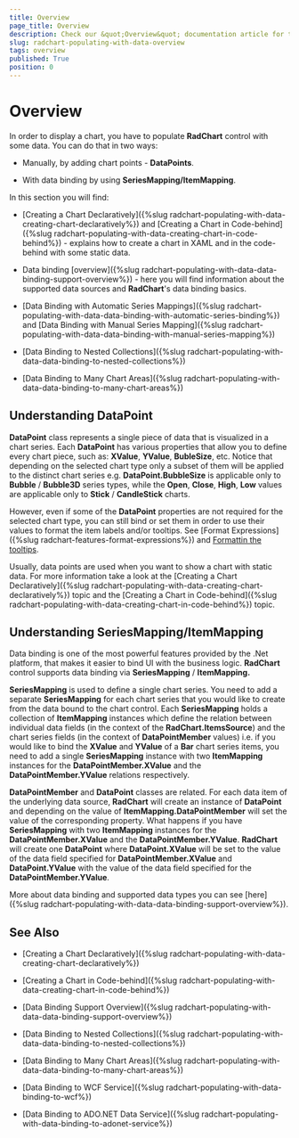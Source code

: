 ```yaml
---
title: Overview
page_title: Overview
description: Check our &quot;Overview&quot; documentation article for the RadChart {{ site.framework_name }} control.
slug: radchart-populating-with-data-overview
tags: overview
published: True
position: 0
---
```


# Overview



In order to display a chart, you have to populate __RadChart__ control with some data. You can do that in two ways:

* Manually, by adding chart points - __DataPoints__. 


* With data binding by using __SeriesMapping/ItemMapping__.

In this section you will find:

* [Creating a Chart Declaratively]({%slug radchart-populating-with-data-creating-chart-declaratively%}) and  [Creating a Chart in Code-behind]({%slug radchart-populating-with-data-creating-chart-in-code-behind%}) - explains how to create a chart in XAML and in the code-behind with some static data. 


* Data binding [overview]({%slug radchart-populating-with-data-data-binding-support-overview%}) - here you will find information about the supported data sources and __RadChart__'s data binding basics. 


* [Data Binding with Automatic Series Mappings]({%slug radchart-populating-with-data-data-binding-with-automatic-series-binding%}) and [Data Binding with Manual Series Mapping]({%slug radchart-populating-with-data-data-binding-with-manual-series-mapping%})

* [Data Binding to Nested Collections]({%slug radchart-populating-with-data-data-binding-to-nested-collections%})

* [Data Binding to Many Chart Areas]({%slug radchart-populating-with-data-data-binding-to-many-chart-areas%})

## Understanding DataPoint

__DataPoint__ class represents a single piece of data that is visualized in a chart series. Each __DataPoint__ has various properties that allow you to define every chart piece, such as: __XValue__, __YValue__, __BubleSize__, etc. Notice that depending on the selected chart type only a subset of them will be applied to the distinct chart series e.g. __DataPoint.BubbleSize__ is applicable only to __Bubble__ / __Bubble3D__ series types, while the __Open__, __Close__, __High__, __Low__ values are applicable only to __Stick__ / __CandleStick__ charts.

However, even if some of the __DataPoint__ properties are not required for the selected chart type, you can still bind or set them in order to use their values to format the item labels and/or tooltips. See [Format Expressions]({%slug radchart-features-format-expressions%}) and [Formattin the tooltips](#Formatting_the_tooltip).

Usually, data points are used when you want to show a chart with static data. For more information take a look at the [Creating a Chart Declaratively]({%slug radchart-populating-with-data-creating-chart-declaratively%}) topic and the [Creating a Chart in Code-behind]({%slug radchart-populating-with-data-creating-chart-in-code-behind%}) topic.

## Understanding SeriesMapping/ItemMapping

Data binding is one of the most powerful features provided by the .Net platform, that makes it easier to bind UI with the business logic. __RadChart__ control supports data binding via __SeriesMapping__ / __ItemMapping.__

__SeriesMapping__ is used to define a single chart series. You need to add a separate __SeriesMapping__ for each chart series that you would like to create from the data bound to the chart control. Each __SeriesMapping__ holds a collection of __ItemMapping__ instances which define the relation between individual data fields (in the context of the __RadChart.ItemsSource__) and the chart series fields (in the context of __DataPointMember__ values) i.e. if you would like to bind the __XValue__ and __YValue__ of a __Bar__ chart series items, you need to add a single __SeriesMapping__ instance with two __ItemMapping__ instances for the __DataPointMember.XValue__ and the __DataPointMember.YValue__ relations respectively.

__DataPointMember__ and __DataPoint__ classes are related. For each data item of the underlying data source, __RadChart__ will create an instance of __DataPoint__ and depending on the value of __ItemMapping.DataPointMember__ will set the value of the corresponding property. What happens if you have __SeriesMapping__ with two __ItemMapping__ instances for the __DataPointMember.XValue__ and the __DataPointMember.YValue__. __RadChart__ will create one __DataPoint__ where __DataPoint.XValue__ will be set to the value of the data field specified for __DataPointMember.XValue__ and __DataPoint.YValue__ with the value of the data field specified for the __DataPointMember.YValue__.

More about data binding and supported data types you can see [here]({%slug radchart-populating-with-data-data-binding-support-overview%}).

## See Also

 * [Creating a Chart Declaratively]({%slug radchart-populating-with-data-creating-chart-declaratively%})

 * [Creating a Chart in Code-behind]({%slug radchart-populating-with-data-creating-chart-in-code-behind%})

 * [Data Binding Support Overview]({%slug radchart-populating-with-data-data-binding-support-overview%})

 * [Data Binding to Nested Collections]({%slug radchart-populating-with-data-data-binding-to-nested-collections%})

 * [Data Binding to Many Chart Areas]({%slug radchart-populating-with-data-data-binding-to-many-chart-areas%})

 * [Data Binding to WCF Service]({%slug radchart-populating-with-data-binding-to-wcf%})

 * [Data Binding to ADO.NET Data Service]({%slug radchart-populating-with-data-binding-to-adonet-service%})
